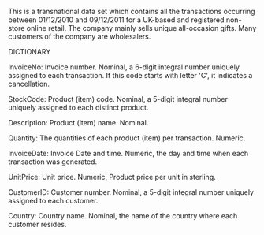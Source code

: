 This is a transnational data set which contains all the transactions occurring between 01/12/2010 and 09/12/2011 for a UK-based and registered non-store online retail. The company mainly sells unique all-occasion gifts. Many customers of the company are wholesalers.

 DICTIONARY
 
 InvoiceNo: Invoice number. Nominal, a 6-digit integral number uniquely assigned to each transaction. If this code starts with letter 'C', it indicates a cancellation.
 
 StockCode: Product (item) code. Nominal, a 5-digit integral number uniquely assigned to each distinct product.
 
 Description: Product (item) name. Nominal.
 
 Quantity: The quantities of each product (item) per transaction. Numeric.
 
 InvoiceDate: Invoice Date and time. Numeric, the day and time when each transaction was generated.
 
 UnitPrice: Unit price. Numeric, Product price per unit in sterling.
 
 CustomerID: Customer number. Nominal, a 5-digit integral number uniquely assigned to each customer.
 
 Country: Country name. Nominal, the name of the country where each customer resides.
